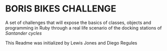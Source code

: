 BORIS BIKES CHALLENGE
=====================

A set of challenges that will expose the basics of classes, objects and programming in Ruby through a real life scenario of the docking stations of *Santander cycles*

This Readme was initialized by Lewis Jones and Diego Regules

